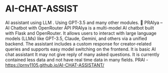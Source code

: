 # AI-CHAT-ASSIST
AI assistant using LLM . Using GPT-3.5 and many other modules.
🧠 PRAIya – AI Chatbot with OpenRouter API
PRAIya is a multi-model AI chatbot built with Flask and OpenRouter. It allows users to interact with large language models (LLMs) like GPT-3.5, Claude, Gemini, and others via a unified backend. The assistant includes a custom response for creator-related queries and supports easy model switching on the frontend.
It is basic AI chat assistant It may not give reply of many asked questions. It is currently contained less data and not have real time data in many fields. 
PRAI - https://prnv1105.github.io/AI-CHAT-ASSISTANT/
